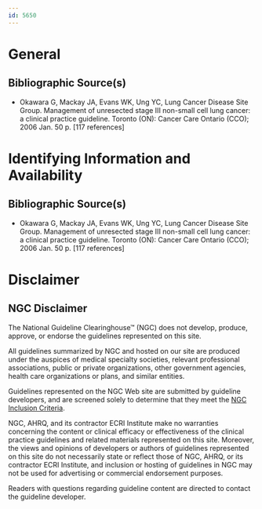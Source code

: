 ```yaml
---
id: 5650
---
```


# General

## Bibliographic Source(s)

- Okawara G, Mackay JA, Evans WK, Ung YC, Lung Cancer Disease Site Group. Management of unresected stage III non-small cell lung cancer: a clinical practice guideline. Toronto (ON): Cancer Care Ontario (CCO); 2006 Jan. 50 p. [117 references]

# Identifying Information and Availability

## Bibliographic Source(s)

- Okawara G, Mackay JA, Evans WK, Ung YC, Lung Cancer Disease Site Group. Management of unresected stage III non-small cell lung cancer: a clinical practice guideline. Toronto (ON): Cancer Care Ontario (CCO); 2006 Jan. 50 p. [117 references]

# Disclaimer

## NGC Disclaimer

The National Guideline Clearinghouse™ (NGC) does not develop, produce, approve, or endorse the guidelines represented on this site.

All guidelines summarized by NGC and hosted on our site are produced under the auspices of medical specialty societies, relevant professional associations, public or private organizations, other government agencies, health care organizations or plans, and similar entities.

Guidelines represented on the NGC Web site are submitted by guideline developers, and are screened solely to determine that they meet the [NGC Inclusion Criteria](/help-and-about/summaries/inclusion-criteria).

NGC, AHRQ, and its contractor ECRI Institute make no warranties concerning the content or clinical efficacy or effectiveness of the clinical practice guidelines and related materials represented on this site. Moreover, the views and opinions of developers or authors of guidelines represented on this site do not necessarily state or reflect those of NGC, AHRQ, or its contractor ECRI Institute, and inclusion or hosting of guidelines in NGC may not be used for advertising or commercial endorsement purposes.

Readers with questions regarding guideline content are directed to contact the guideline developer.

